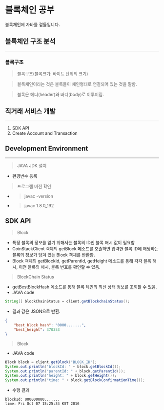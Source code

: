 # 블록체인 공부

블록체인에 자바를 곁들입니다.

## 블록체인 구조 분석
---
### 블록구조
> 블록구조(블록크기: 바이트 단위의 크기)

> 블록체인이라는 것은 블록들이 체인형태로 연결되어 있는 것을 말함.

> 블록은 헤더(header)와 바디(body)로 이루어짐.

## 직거래 서비스 개발
---
1. SDK API
2. Create Account and Transaction

## Development Environment
---
> JAVA JDK 설치

- 환경변수 등록

> 프로그램 버전 확인
- > javac -version
- > javac 1.8.0_192

## SDK API
> Block
- 특정 블록의 정보를 얻기 위해서는 블록의 ID인 블록 해시 값이 필요함
- CoinStackClient 객체의 getBlock 메소드를 호출하면 입력한 블록 ID에 해당하는 블록의 정보가 담겨 있는 Block 객체를 반환함.
- Block 객체의 getBlockId, getParentId, getHeight 메소드를 통해 각각 블록 해시, 이전 블록의 해시, 블록 번호를 확인할 수 있음.

> BlockChain Status
- getBestBlockHash 메소드를 통해 블록 체인의 최신 상태 정보를 조회할 수 있음.
- JAVA code

```java
String[] blockChainStatus = client.getBlockchainStatus();
```
- 결과 값은 JSON으로 반환.
```json
{
    "best_block_hash": "0000.......",
    "best_height": 370353
}
```

> Block
- JAVA code

```java
Block block = client.getBlock("BLOCK_ID");
System.out.println("blockId: " + block.getBlockId());
System.out.println("parentId: " + block.getParentId());
System.out.println("height: " + block.getHeight());
System.out.println("time: " + block.getBlockConfirmationTime());
```

- 수행 결과
```
blockId: 000000000.......
time: Fri Oct 07 15:25:34 KST 2016
```